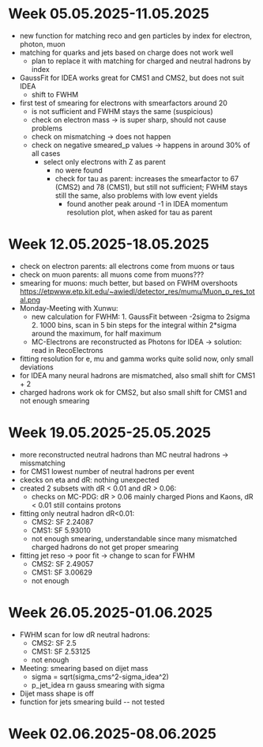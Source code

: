 # Week 05.05.2025-11.05.2025
- new function for matching reco and gen particles by index for electron, photon, muon
- matching for quarks and jets based on charge does not work well
    - plan to replace it with matching for charged and neutral hadrons by index
- GaussFit for IDEA works great for CMS1 and CMS2, but does not suit IDEA
    - shift to FWHM
- first test of smearing for electrons with smearfactors around 20 
    - is not sufficient and FWHM stays the same (suspicious)
    - check on electron mass -> is super sharp, should not cause problems
    - check on mismatching -> does not happen
    - check on negative smeared_p values -> happens in around 30% of all cases
        - select only electrons with Z as parent
            - no were found
            - check for tau as parent: increases the smearfactor to 67 (CMS2) and 78 (CMS1), but still not sufficient; FWHM stays still the same, also problems with low event yields
                - found another peak around -1 in IDEA momentum resolution plot, when asked for tau as parent

# Week 12.05.2025-18.05.2025
- check on electron parents: all electrons come from muons or taus
- check on muon parents: all muons come from muons???
- smearing for muons: much better, but based on FWHM overshoots https://etpwww.etp.kit.edu/~awiedl/detector_res/mumu/Muon_p_res_total.png
- Monday-Meeting with Xunwu:
    - new calculation for FWHM: 1. GaussFit between -2sigma to 2sigma
                                2. 1000 bins, scan in 5 bin steps for the integral within 2*sigma around the maximum, for half maximum
    - MC-Electrons are reconstructed as Photons for IDEA -> solution: read in RecoElectrons
- fitting resolution for e, mu and gamma works quite solid now, only small deviations
- for IDEA many neural hadrons are mismatched, also small shift for CMS1 + 2
- charged hadrons work ok for CMS2, but also small shift for CMS1 and not enough smearing  

# Week 19.05.2025-25.05.2025
- more reconstructed neutral hadrons than MC neutral hadrons -> missmatching
- for CMS1 lowest number of neutral hadrons per event
- ckecks on eta and dR: nothing unexpected
- created 2 subsets with dR < 0.01 and dR > 0.06: 
    - checks on MC-PDG: dR > 0.06 mainly charged Pions and Kaons, dR < 0.01 still contains protons 
- fitting only neutral hadron dR<0.01:
    - CMS2: SF 2.24087
    - CMS1: SF 5.93010
    - not enough smearing, understandable since many mismatched charged hadrons do not get proper smearing
- fitting jet reso -> poor fit -> change to scan for FWHM
    - CMS2: SF 2.49057
    - CMS1: SF 3.00629
    - not enough

# Week 26.05.2025-01.06.2025
- FWHM scan for low dR neutral hadrons:
    - CMS2: SF 2.5
    - CMS1: SF 2.53125
    - not enough
- Meeting: smearing based on dijet mass
    - sigma = sqrt(sigma_cms^2-sigma_idea^2)
    - p_jet_idea rn gauss smearing with sigma
- Dijet mass shape is off
- function for jets smearing build -- not tested 

# Week 02.06.2025-08.06.2025
